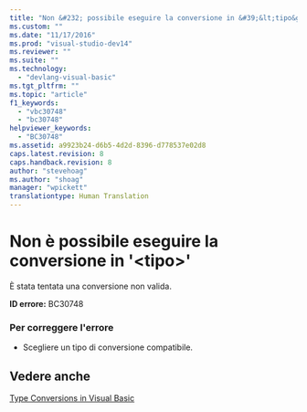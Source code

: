 ```yaml
---
title: "Non &#232; possibile eseguire la conversione in &#39;&lt;tipo&gt;&#39; | Microsoft Docs"
ms.custom: ""
ms.date: "11/17/2016"
ms.prod: "visual-studio-dev14"
ms.reviewer: ""
ms.suite: ""
ms.technology: 
  - "devlang-visual-basic"
ms.tgt_pltfrm: ""
ms.topic: "article"
f1_keywords: 
  - "vbc30748"
  - "bc30748"
helpviewer_keywords: 
  - "BC30748"
ms.assetid: a9923b24-d6b5-4d2d-8396-d778537e02d8
caps.latest.revision: 8
caps.handback.revision: 8
author: "stevehoag"
ms.author: "shoag"
manager: "wpickett"
translationtype: Human Translation
---
```

# Non &#232; possibile eseguire la conversione in &#39;&lt;tipo&gt;&#39;
È stata tentata una conversione non valida.  
  
 **ID errore:** BC30748  
  
### Per correggere l'errore  
  
-   Scegliere un tipo di conversione compatibile.  
  
## Vedere anche  
 [Type Conversions in Visual Basic](../../visual-basic/programming-guide/language-features/data-types/type-conversions.md)